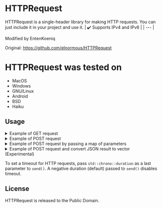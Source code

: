 # HTTPRequest

HTTPRequest is a single-header library for making HTTP requests. You can just include it in your project and use it.
| :heavy_check_mark: Supports IPv4 and IPv6 |
| --- |

Modified by EntenKoeniq

Original: https://github.com/elnormous/HTTPRequest

# HTTPRequest was tested on
- MacOS
- Windows
- GNU/Linux
- Android
- BSD
- Haiku

## Usage
<details>
  <summary>Example of GET request</summary>

  ```cpp
  #include <iostream>

  #include "HTTPRequest.hpp"
  
  int main(void)
  {
      try
      {
          // create a request
          // you can pass http::InternetProtocol::V6 to Request to make an IPv6 request
          http::Request request{"http://example.com/test"};

          // send a get request
          const auto response = request.send("GET");

          // print the result
          std::cout << std::string{response.body.begin(), response.body.end()} << std::endl;
      }
      catch (const std::exception& e)
      {
          std::cerr << "Request failed, error: " << e.what() << std::endl;
      }
  }
  ```
</details>
<details>
  <summary>Example of POST request</summary>

  ```cpp
  #include <iostream>

  #include "HTTPRequest.hpp"
  
  int main(void)
  {
      try
      {
          // create a request
          http::Request request{"http://example.com/test"};

          // send a post request
          const auto response = request.send("POST", "foo=1&bar=baz", {
              "Content-Type: application/x-www-form-urlencoded"
          });

          // print the result
          std::cout << std::string{response.body.begin(), response.body.end()} << std::endl;
      }
      catch (const std::exception& e)
      {
          std::cerr << "Request failed, error: " << e.what() << std::endl;
      }
  }
  ```
</details>
<details>
    <summary>Example of POST request by passing a map of parameters</summary>

  ```cpp
  #include <iostream>
  #include <map>

  #include "HTTPRequest.hpp"
  
  int main(void)
  {
      try
      {
          // pass parameters as a map
          std::map<std::string, std::string> parameters = {{"foo", "1"}, {"bar", "baz"}};

          // create a request
          http::Request request{"http://example.com/test"};

          // send a post request
          const auto response = request.send("POST", parameters, {
              "Content-Type: application/x-www-form-urlencoded"
          });

          // print the result
          std::cout << std::string{response.body.begin(), response.body.end()} << std::endl;
      }
      catch (const std::exception& e)
      {
          std::cerr << "Request failed, error: " << e.what() << std::endl;
      }
  }  
  ```
</details>
<details>
    <summary>Example of POST request and convert JSON result to vector (Experimental)</summary>

  ```cpp
  #include <iostream>
  #include <string>
  #include <map>
  #include <vector>

  #include "HTTPRequest.hpp"
  
  int main(void)
  {
      try
      {
          // pass parameters as a map
          std::map<std::string, std::string> parameters = {{"foo", "1"}, {"bar", "baz"}};

          // create a request
          http::Request request{"http://example.com/test"};

          // send a post request
          const auto response = request.send("POST", parameters, {
              "Content-Type: application/x-www-form-urlencoded"
          });

          // Convert JSON from body response
          // Body example: {"key":"test","value":5529}
          // You can't do this with a JSON nested like this example: {"key":"test","data":{"moredata", "value"}}
          std::vector<std::map<std::string, std::string>> result = response.getJson();

          // print the result
          for (int i = 0; i < result.size(); i++)
          {
            std::cout << "{" << std::endl;
            for (const auto& x : result[i])
            {
              std::cout << x.first << " : " << x.second << std::endl;
            }
            std::cout << "}" << std::endl;
          }
      }
      catch (const std::exception& e)
      {
          std::cerr << "Request failed, error: " << e.what() << std::endl;
      }
  }  
  ```
</details>

To set a timeout for HTTP requests, pass `std::chrono::duration` as a last parameter to `send()`. A negative duration (default) passed to `send()` disables timeout.

## License

HTTPRequest is released to the Public Domain.
